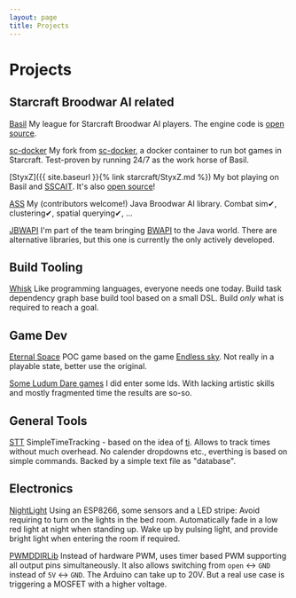 ```yaml
---
layout: page
title: Projects
---
```


# Projects

## Starcraft Broodwar AI related

[Basil](https://basil.bytekeeper.org/)
My league for Starcraft Broodwar AI players. The engine code is [open source](https://github.com/basil-ladder/basil).

[sc-docker](https://github.com/basil-ladder/sc-docker)
My fork from [sc-docker](https://github.com/Games-and-Simulations/sc-docker), a docker container to run bot games in Starcraft. Test-proven by running 24/7 as the work horse of Basil.

[StyxZ]({{ site.baseurl }}{% link starcraft/StyxZ.md %})
My bot playing on Basil and [SSCAIT]. It's also [open source](https://github.com/Bytekeeper/bw_bot_ftt)!

[ASS](https://github.com/JavaBWAPI/ass)
My (contributors welcome!) Java Broodwar AI library. Combat sim&#10004;, clustering&#10004;, spatial querying&#10004;, ...

[JBWAPI](https://github.com/JavaBWAPI/JBWAPI)
I'm part of the team bringing [BWAPI] to the Java world. There are alternative libraries, but this one is currently the only actively developed.

## Build Tooling

[Whisk](https://github.com/Bytekeeper/whisk)
Like programming languages, everyone needs one today. Build task dependency graph base build tool based on a small DSL. Build *only* what is required to reach a goal.

## Game Dev

[Eternal Space](https://github.com/Bytekeeper/EternalSpace)
POC game based on the game [Endless sky]. Not really in a playable state, better use the original.

[Some Ludum Dare games](https://ldjam.com/)
I did enter some lds. With lacking artistic skills and mostly fragmented time the results are so-so.

## General Tools

[STT](https://github.com/SimpleTimeTracking/StandaloneClient)
SimpleTimeTracking - based on the idea of [ti](http://ti.sharats.me/). Allows to track times without much overhead. No calender dropdowns etc., everthing is based on simple commands. Backed by a simple text file as "database".


## Electronics

[NightLight](https://github.com/bk-arduino/NightLight)
Using an ESP8266, some sensors and a LED stripe: Avoid requiring to turn on the lights in the bed room. Automatically fade in a low red light at night when standing up. Wake up by pulsing light, and provide bright light when entering the room if required.

[PWMDDIRLib](https://github.com/bk-arduino/PWMDDIRLib)
Instead of hardware PWM, uses timer based PWM supporting all output pins simultaneously. It also allows switching from `open` <-> `GND` instead of `5V` <-> `GND`. The Arduino can take up to 20V. But a real use case is triggering a MOSFET with a higher voltage.


[SSCAIT]: https://www.sscaitournament.com/
[BWAPI]: https://bwapi.github.io/
[Endless sky]: https://endless-sky.github.io/